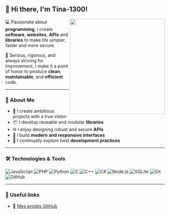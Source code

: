 ## 👋 Hi there, I'm Tina-1300!

<img src="https://media.giphy.com/media/qgQUggAC3Pfv687qPC/giphy.gif" width="300" align="right" />

💻 Passionate about **programming**, I create **software**, **websites**, **APIs** and **libraries** to make life simpler, faster and more secure.

🔐 Serious, rigorous, and always striving for improvement, I make it a point of honor to produce **clean**, **maintainable**, and **efficient** code.

---

### 🧠 About Me
- 🚀 I create ambitious projects with a true vision
- 📦 I develop reusable and modular **libraries**
- 🌐 I enjoy designing robust and secure **APIs**
- 🎨 I build **modern and responsive interfaces**
- 🔧 I continually explore best **development practices**

---

### 🛠️ Technologies & Tools

![JavaScript](https://img.shields.io/badge/-JavaScript-F7DF1E?style=flat&logo=javascript&logoColor=black)
![PHP](https://img.shields.io/badge/-PHP-777BB4?style=flat&logo=php&logoColor=white)
![Python](https://img.shields.io/badge/-Python-3776AB?style=flat&logo=python&logoColor=white)
![C](https://img.shields.io/badge/-C-A8B9CC?style=flat&logo=c&logoColor=white)
![C++](https://img.shields.io/badge/-C++-00599C?style=flat&logo=cplusplus&logoColor=white)
![C#](https://img.shields.io/badge/-C%23-239120?style=flat&logo=c-sharp&logoColor=white)
![Node.js](https://img.shields.io/badge/-Node.js-339933?style=flat&logo=nodedotjs&logoColor=white)
![SQLite](https://img.shields.io/badge/-SQLite-003B57?style=flat&logo=sqlite&logoColor=white)
![Git](https://img.shields.io/badge/-Git-F05032?style=flat&logo=git&logoColor=white)
![GitHub](https://img.shields.io/badge/-GitHub-181717?style=flat&logo=github)

---

### 🔗 Useful links

- 💼 [Mes projets GitHub](https://github.com/Tina-1300?tab=repositories)




